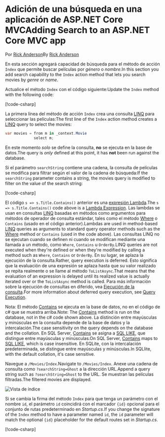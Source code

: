 # <a name="adding-search-to-an-aspnet-core-mvc-app"></a><span data-ttu-id="1b1b1-101">Adición de una búsqueda en una aplicación de ASP.NET Core MVC</span><span class="sxs-lookup"><span data-stu-id="1b1b1-101">Adding Search to an ASP.NET Core MVC app</span></span>

<span data-ttu-id="1b1b1-102">Por [Rick Anderson](https://twitter.com/RickAndMSFT)</span><span class="sxs-lookup"><span data-stu-id="1b1b1-102">By [Rick Anderson](https://twitter.com/RickAndMSFT)</span></span>

<span data-ttu-id="1b1b1-103">En esta sección agregará capacidad de búsqueda para el método de acción `Index` que permite buscar películas por *género* o *nombre*.</span><span class="sxs-lookup"><span data-stu-id="1b1b1-103">In this section you add search capability to the `Index` action method that lets you search movies by *genre* or *name*.</span></span>

<span data-ttu-id="1b1b1-104">Actualice el método `Index` con el código siguiente:</span><span class="sxs-lookup"><span data-stu-id="1b1b1-104">Update the `Index` method with the following code:</span></span>
<!--
[!code-html[](../../tutorials/first-mvc-app/start-mvc/sample/MvcMovie/Views/Shared/_Layout.cshtml?highlight=7,31)]
-->

[!code-csharp[](../../tutorials/first-mvc-app/start-mvc/sample/MvcMovie/Controllers/MoviesController.cs?name=snippet_1stSearch)]

<span data-ttu-id="1b1b1-105">La primera línea del método de acción `Index` crea una consulta [LINQ](/dotnet/standard/using-linq) para seleccionar las películas:</span><span class="sxs-lookup"><span data-stu-id="1b1b1-105">The first line of the `Index` action method creates a [LINQ](/dotnet/standard/using-linq) query to select the movies:</span></span>

```csharp
var movies = from m in _context.Movie
             select m;
```

<span data-ttu-id="1b1b1-106">En este momento *solo* se define la consulta, **no** se ejecuta en la base de datos.</span><span class="sxs-lookup"><span data-stu-id="1b1b1-106">The query is *only* defined at this point, it has **not** been run against the database.</span></span>

<span data-ttu-id="1b1b1-107">Si el parámetro `searchString` contiene una cadena, la consulta de películas se modifica para filtrar según el valor de la cadena de búsqueda:</span><span class="sxs-lookup"><span data-stu-id="1b1b1-107">If the `searchString` parameter contains a string, the movies query is modified to filter on the value of the search string:</span></span>

[!code-csharp[](../../tutorials/first-mvc-app/start-mvc/sample/MvcMovie/Controllers/MoviesController.cs?name=snippet_SearchNull2)]

<span data-ttu-id="1b1b1-108">El código `s => s.Title.Contains()` anterior es una [expresión Lambda](/dotnet/csharp/programming-guide/statements-expressions-operators/lambda-expressions).</span><span class="sxs-lookup"><span data-stu-id="1b1b1-108">The `s => s.Title.Contains()` code above is a [Lambda Expression](/dotnet/csharp/programming-guide/statements-expressions-operators/lambda-expressions).</span></span> <span data-ttu-id="1b1b1-109">Las lambdas se usan en consultas [LINQ](/dotnet/standard/using-linq) basadas en métodos como argumentos para métodos de operador de consulta estándar, tales como el método [Where](/dotnet/api/system.linq.enumerable.where) o `Contains` (usado en el código anterior).</span><span class="sxs-lookup"><span data-stu-id="1b1b1-109">Lambdas are used in method-based [LINQ](/dotnet/standard/using-linq) queries as arguments to standard query operator methods such as the [Where](/dotnet/api/system.linq.enumerable.where) method or `Contains` (used in the code above).</span></span> <span data-ttu-id="1b1b1-110">Las consultas LINQ no se ejecutan cuando se definen ni cuando se modifican mediante una llamada a un método, como `Where`, `Contains` u `OrderBy`.</span><span class="sxs-lookup"><span data-stu-id="1b1b1-110">LINQ queries are not executed when they're defined or when they're modified by calling a method such as `Where`, `Contains`  or `OrderBy`.</span></span> <span data-ttu-id="1b1b1-111">En su lugar, se aplaza la ejecución de la consulta.</span><span class="sxs-lookup"><span data-stu-id="1b1b1-111">Rather, query execution is deferred.</span></span>  <span data-ttu-id="1b1b1-112">Esto significa que la evaluación de una expresión se aplaza hasta que su valor realizado se repita realmente o se llame al método `ToListAsync`.</span><span class="sxs-lookup"><span data-stu-id="1b1b1-112">That means that the evaluation of an expression is delayed until its realized value is actually iterated over or the `ToListAsync` method is called.</span></span> <span data-ttu-id="1b1b1-113">Para más información sobre la ejecución de consultas en diferido, vea [Ejecución de la consulta](/dotnet/framework/data/adonet/ef/language-reference/query-execution).</span><span class="sxs-lookup"><span data-stu-id="1b1b1-113">For more information about deferred query execution, see [Query Execution](/dotnet/framework/data/adonet/ef/language-reference/query-execution).</span></span>

<span data-ttu-id="1b1b1-114">Nota: El método [Contains](/dotnet/api/system.data.objects.dataclasses.entitycollection-1.contains) se ejecuta en la base de datos, no en el código de c# que se muestra arriba.</span><span class="sxs-lookup"><span data-stu-id="1b1b1-114">Note: The [Contains](/dotnet/api/system.data.objects.dataclasses.entitycollection-1.contains) method is run on the database, not in the c# code shown above.</span></span> <span data-ttu-id="1b1b1-115">La distinción entre mayúsculas y minúsculas en la consulta depende de la base de datos y la intercalación.</span><span class="sxs-lookup"><span data-stu-id="1b1b1-115">The case sensitivity on the query depends on the database and the collation.</span></span> <span data-ttu-id="1b1b1-116">En SQL Server, [Contains](/dotnet/api/system.data.objects.dataclasses.entitycollection-1.contains) se asigna a [SQL LIKE](/sql/t-sql/language-elements/like-transact-sql), que distingue entre mayúsculas y minúsculas.</span><span class="sxs-lookup"><span data-stu-id="1b1b1-116">On SQL Server, [Contains](/dotnet/api/system.data.objects.dataclasses.entitycollection-1.contains) maps to [SQL LIKE](/sql/t-sql/language-elements/like-transact-sql), which is case insensitive.</span></span> <span data-ttu-id="1b1b1-117">En SQLite, con la intercalación predeterminada, se distingue entre mayúsculas y minúsculas.</span><span class="sxs-lookup"><span data-stu-id="1b1b1-117">In SQLlite, with the default collation, it's case sensitive.</span></span>

<span data-ttu-id="1b1b1-118">Navegue a `/Movies/Index`.</span><span class="sxs-lookup"><span data-stu-id="1b1b1-118">Navigate to `/Movies/Index`.</span></span> <span data-ttu-id="1b1b1-119">Anexe una cadena de consulta como `?searchString=Ghost` a la dirección URL.</span><span class="sxs-lookup"><span data-stu-id="1b1b1-119">Append a query string such as `?searchString=Ghost` to the URL.</span></span> <span data-ttu-id="1b1b1-120">Se muestran las películas filtradas.</span><span class="sxs-lookup"><span data-stu-id="1b1b1-120">The filtered movies are displayed.</span></span>

![Vista de índice](../../tutorials/first-mvc-app/search/_static/ghost.png)

<span data-ttu-id="1b1b1-122">Si se cambia la firma del método `Index` para que tenga un parámetro con el nombre `id`, el parámetro `id` coincidirá con el marcador `{id}` opcional para el conjunto de rutas predeterminado en *Startup.cs*.</span><span class="sxs-lookup"><span data-stu-id="1b1b1-122">If you change the signature of the `Index` method to have a parameter named `id`, the `id` parameter will match the optional `{id}` placeholder for the default routes set in *Startup.cs*.</span></span>

[!code-csharp[](../../tutorials/first-mvc-app/start-mvc/sample/MvcMovie/Startup.cs?highlight=5&name=snippet_1)]
